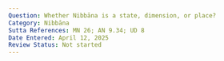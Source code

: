 ```yaml
---
Question: Whether Nibbāna is a state, dimension, or place?
Category: Nibbāna
Sutta References: MN 26; AN 9.34; UD 8
Date Entered: April 12, 2025
Review Status: Not started
---
```

